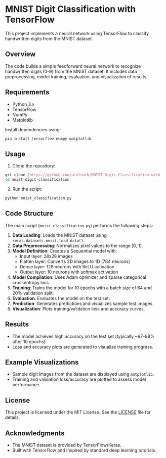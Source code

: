 # MNIST Digit Classification with TensorFlow

This project implements a neural network using TensorFlow to classify handwritten digits from the MNIST dataset.

## Overview

The code builds a simple feedforward neural network to recognize handwritten digits (0-9) from the MNIST dataset. It includes data preprocessing, model training, evaluation, and visualization of results.

## Requirements

- Python 3.x
- TensorFlow
- NumPy
- Matplotlib

Install dependencies using:
```bash
pip install tensorflow numpy matplotlib
```

## Usage

1. Clone the repository:
```bash
git clone [https://github.com/atulnath/MNIST-Digit-Classification-with-TensorFlow/main/README.md]
cd mnist-digit-classification
```

2. Run the script:
```bash
python mnist_classification.py
```

## Code Structure

The main script (`mnist_classification.py`) performs the following steps:

1. **Data Loading**: Loads the MNIST dataset using `keras.datasets.mnist.load_data()`.
2. **Data Preprocessing**: Normalizes pixel values to the range [0, 1].
3. **Model Definition**: Creates a Sequential model with:
   - Input layer: 28x28 images
   - Flatten layer: Converts 2D images to 1D (784 neurons)
   - Dense layer: 128 neurons with ReLU activation
   - Output layer: 10 neurons with softmax activation
4. **Model Compilation**: Uses Adam optimizer and sparse categorical crossentropy loss.
5. **Training**: Trains the model for 10 epochs with a batch size of 64 and 20% validation split.
6. **Evaluation**: Evaluates the model on the test set.
7. **Prediction**: Generates predictions and visualizes sample test images.
8. **Visualization**: Plots training/validation loss and accuracy curves.

## Results

- The model achieves high accuracy on the test set (typically ~97-98% after 10 epochs).
- Loss and accuracy plots are generated to visualize training progress.

## Example Visualizations

- Sample digit images from the dataset are displayed using `matplotlib`.
- Training and validation loss/accuracy are plotted to assess model performance.

## License

This project is licensed under the MIT License. See the [LICENSE](LICENSE) file for details.

## Acknowledgments

- The MNIST dataset is provided by TensorFlow/Keras.
- Built with TensorFlow and inspired by standard deep learning tutorials.
